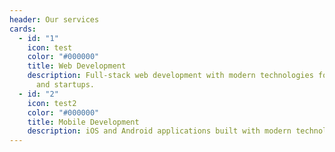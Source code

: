 ```yaml
---
header: Our services
cards:
  - id: "1"
    icon: test
    color: "#000000"
    title: Web Development
    description: Full-stack web development with modern technologies for B2B, B2C
      and startups.
  - id: "2"
    icon: test2
    color: "#000000"
    title: Mobile Development
    description: iOS and Android applications built with modern technology will satisfy you.
---
```

